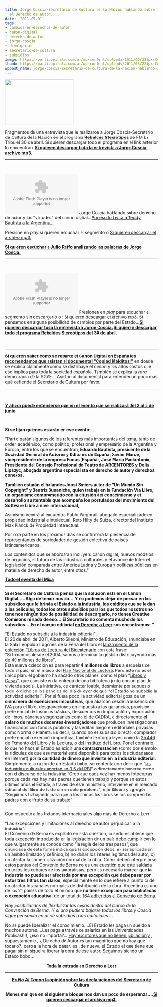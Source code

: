 ```yaml
---
title: Jorge Coscia-Secretario de Cultura de la Nación hablando sobre "cambios" en
  el Derecho de autor....
date: '2011-05-01'
tags:
- cambios-en-derechos-de-autor
- canon-digital
- derecho-de-autor
- jorge-coscia
- divulgacion
- secretario-de-cultura
- subsidios
image: https://partidopirata.com.ar/wp-content/uploads/2011/05/225px-Coscia.jpg
thumb: https://partidopirata.com.ar/wp-content/uploads/2011/05/225px-Coscia.jpg
wppost_name: jorge-coscia-secretario-de-cultura-de-la-nacion-hablando-sobre-cambios-en-el-derecho-de-autor
---
```


<a href="https://partidopirata.com.ar/wp-content/uploads/2011/05/225px-Coscia.jpg"><img class="aligncenter size-full wp-image-873" title="225px-Coscia" src="https://partidopirata.com.ar/wp-content/uploads/2011/05/225px-Coscia.jpg" alt="" width="225" height="149" /></a>

Fragmentos de una entrevista que le realizaron a Jorge Coscia-Secretario de Cultura de la Nación en el programa<strong> <a href="http://rebeldes.org.ar/2011/04/30/programa-30-de-abril-de-2011/" target="_blank">Rebeldes Steorótipos</a></strong> de FM La Tribu el 30 de abril. Si quieren descargar todo el programa en el link anterior lo encuentran,<strong> <a href="http://rebeldes.org.ar/audios/2011/rs20110430-2.mp3" target="_blank">Si quieren descargar toda la entrevista a Jorge Coscia, archivo mp3.</a></strong>

<hr />

&nbsp;

<object id="player635554" width="240" height="133" data="http://www.ivoox.com/playerivoox_ee_635554_1.html" type="application/x-shockwave-flash"><param name="movie" value="http://www.ivoox.com/playerivoox_ee_635554_1.html" /><param name="AllowScriptAccess" value="always" /><param name="allowFullScreen" value="true" /><param name="wmode" value="transparent" /><embed type="application/x-shockwave-flash" width="240" height="133" src="http://www.ivoox.com/playerivoox_ee_635554_1.html" allowfullscreen="true" wmode="transparent" allowscriptaccess="always"></embed></object> Jorge Coscia hablando sobre derecho de autor y las "virtudes" del canon digital...<a href="http://www.elmundo.es/navegante/2008/04/08/tecnologia/1207667274.html" target="_blank">Por eso lo invita a Teddy Bautista a la Argentina...</a>

Presione en <em>play</em> si quieren escuchar el segmento o
<a href="http://www.ivoox.com/jorge-coscia-secretario-cultura-hablando-sobre-derecho-autor_md_635554_1.mp3" target="_blanK">Si quieren descargar el archivo mp3.</a>

<strong><a href="https://partidopirata.com.ar/979/julio-raffo-en-rebeldes-stereotipos-analizando-lo-que-dijo-jorge-coscia">Si quieren escuchar a Julio Raffo analizando las palabras de Jorge Coscia.</a></strong>

<hr />

&nbsp;

<object id="player635588" width="240" height="133" data="http://www.ivoox.com/playerivoox_ee_635588_1.html" type="application/x-shockwave-flash"><param name="movie" value="http://www.ivoox.com/playerivoox_ee_635588_1.html" /><param name="AllowScriptAccess" value="always" /><param name="allowFullScreen" value="true" /><param name="wmode" value="transparent" /><embed type="application/x-shockwave-flash" width="240" height="133" src="http://www.ivoox.com/playerivoox_ee_635588_1.html" allowfullscreen="true" wmode="transparent" allowscriptaccess="always"></embed></object> Presionen en <em>play</em> para escuchar el segmento sin descargarlo o :
<a href="http://www.ivoox.com/jorge-coscia-secretario-cultura-habla-sobre-derechos-autor_md_635588_1.mp3" target="_blank">Si quieren descargar el archivo mp3. </a>
Si pensamos en alguna posibilidad de cambios por parte del Estado...<strong><a href="http://rebeldes.org.ar/audios/2011/rs20110430-2.mp3" target="_blank">Si quieren descargar toda la entrevista a Jorge Coscia.</a>
<a href="http://rebeldes.org.ar/2011/04/30/programa-30-de-abril-de-2011/" target="_blank">Si quieren descargar todo el programa Rebeldes Stereótipos del 30 de abril.</a></strong>

&nbsp;

<hr />

<strong><a href="https://partidopirata.com.ar/773/773" target="_blank"> Si quieren saber como se reparte el Canon Digital en España les recomendamos que asistan al documental "Copiad Malditos!"</a> </strong>en donde se explica claramente como se distribuye el <em>canon</em> y los altos costos que eso implica para toda la sociedad española. También se explica la <em> rara</em> democracia de la SGAE ...Asistan al documental para entender un poco más qué defiende el Secretario de Cultura por favor.

<hr />

&nbsp;

<strong><a href="http://mica.gob.ar/noticias.php?id=24" target="_blank">Y ahora puede entenderse que en el evento que se realizará del 2 al 5 de junio</a></strong>

&nbsp;

<strong>Si se fijan quienes estarán en ese evento:</strong>

"Participarán algunos de  los referentes más importantes del tema, tanto de orden académico, como político, profesional y empresario de la Argentina y Europa, entre los que se encuentran,<strong> Eduardo Bautista, presidente de la Sociedad General de Autores y Editores de España, Xavier Marce,  vicepresidente de la empresa Focus (España), José María Paolantonio, Presidente del Consejo Profesional de Teatro de ARGENTORES y Delia Lipszyc, abogada argentina especialista en derecho de autor y derechos conexos.</strong>

<strong>También estarán el holandés Joost Smiers autor de "Un Mundo Sin Copyright” y  Beatriz Busaniche, quien trabaja en la Fundación Vía Libre, un organismo comprometido con la difusión del conocimiento y el desarrollo sustentable que acompaña los postulados del movimiento del Software Libre a nivel internacional,</strong>

Asimismo vendrá al encuentro Pablo Wegbrait, abogado especializado en propiedad industrial e intelectual, Reto Hilty de Suiza, director del Instituto Max Planck de Propiedad Intelectual.

Por otra parte en los próximos días se confirmará la presencia de representantes de sociedades de gestión colectiva de países latinoamericanos.

Los contenidos que se abordarán incluyen: canon digital, nuevos modelos de negocios, el futuro de las industrias culturales y el avance de Internet, legislación comparada entre América Latina y Europa y políticas públicas en materia de derecho de autor, entre otros."

<strong> </strong><strong><a href="http://mica.gob.ar/noticias.php?id=24" target="_blank">Todo el evento del Mica</a></strong>
<strong>
</strong>

<hr />

<strong> </strong>
<strong>
</strong>
<strong>Si el Secretario de Cultura piensa que la solución está en el Canon Digital.....Algo de temor nos da...</strong>
<strong>
</strong>
<strong>Y no podemos dejar de pensar en los subsidios que le brinda el Estado a la industria, los créditos que se le dan a las películas, todos los otros subsídios para los que todos nosotros no tenemos ningún tipo de posibilidad de descargarlo, no tienen Creative Commons ni nada de eso...</strong>
<strong>
</strong>
<strong>El Secretario no comenta mucho de los subsidios....En el campo editorial <a href="http://www.derechoaleer.org/2011/04/miente-miente-que-algo-quedara.html" target="_blank">en Derecho a Leer</a> nos encontramos:</strong>
<strong>
</strong>
<strong>"</strong>
<div class="quote"><q>El Estado no subsidia a la industria editorial</q>.</div>
El 20 de abril de 2011, Alberto Sileoni, Ministro de Educación, anunciaba en la Sala Leopoldo Lugones de la Feria del Libro el <a href="http://juventudinformada.com.ar/?p=13348">lanzamiento de la colección “Libros de Lectura del Bicentenario</a> con esta frase:
<div class="quote"><q>Si tomamos desde el 2004, vamos a terminar la gestión distribuyendo más de 40 millones de libros</q>.</div>
Esta nueva colección es para repartir <strong>4 millones de libros</strong> a escuelas de todo el país, en el marco del <a href="http://www.planlectura.educ.ar/">Plan Nacional de Lectura</a>. Pero este no es el único plan: el gobierno ha sacado otros planes, como el plan “<a href="http://www.cultura.gov.ar/programas/?info=detalle&amp;id=87">Libros y Casas</a>“,  que consiste en la entrega de una biblioteca junto con un plan de  vivienda social. La iniciativa, de carácter loable, desmiente por  supuesto todo lo dicho en los paneles del día de ayer de que <q>el Estado no subsidia la actividad editorial</q>. Por si fuera poco, la actividad editorial goza de un <strong>sinnúmero de exenciones impositivas</strong>, que abarcan desde la ausencia de <span class="caps">IVA</span> para el libro, desgravaciones en impuesto a las ganancias, provisión  preferencial de insumos básicos, descuentos en importación y exportación  de libros, <a href="http://bibliofyl.wordpress.com/2010/01/24/convenio-cadra-uba/">cánones vergonzantes como el de <span class="caps">CADRA</span></a>, o directamente <strong>el salario de muchos docentes-investigadores</strong> que producen investigaciones financiados con fondos públicos y las  editan luego en editoriales privadas como Norma o Planeta. Es decir,  cuando no es subsidio directo, comprador preferencial o exención  impositiva, también le otorga leyes como la <a href="http://www.cerlalc.org/documentos/argentina.htm">25.446 de Fomento del Libro y la Lectura</a>, o del <a href="http://www.derechoaleer.org/2009/11/instituto-del-libro-velar-por-las.html">Instituto del Libro</a>.
Por el contrario, lo que no hace el Estado es exigir una <strong>contraprestación</strong> (como por ejemplo, la ridiculez de que ese material esté disponible para todos los ciudadanos en Internet) <strong>por la cantidad de dinero que invierte en la industria editorial</strong>. Simplemente, a razón de un Estado bobo, se contenta con decir que “<a href="http://www.portinos.com/6590/las-industrias-culturales-aportan-el-35-del-pbi-argentino">las industrias culturales aportan un 3,5 del <span class="caps">PBI</span></a>” o directamente hacerse carne con el discurso de la industria:
<q>Creo que cada vez hay menos fotocopias porque cada vez hay más  padres que tienen trabajo y porque en estos últimos años el Estado, a  través de este ministerio, interviene en el mercado editorial del libro  de texto sin un sólo problema</q>, dijo Sileoni y agregó: <q>Seguimos trabajando para que a los chicos los libros se los compren los padres con el fruto de su trabajo</q>

<hr />

Con respecto a los tratados internacionales algo más de Derecho a Leer:
<div class="quote"><q>Las excepciones y limitaciones al derecho de autor perjudican a la industria</q>.</div>
El Convenio de Berna es explícito en esta cuestión, cuando establece  que toda excepción introducida en la legislación de un país debe cumplir  con lo que vulgarmente se conoce como “la regla de los tres pasos”, que  enunciada de esta forma indica que la excepción debe: a) ser aplicada  en un ámbito limitado y definido; b) no dañar los interes legítimos del  autor; c) no afectar la comercialización normal de la obra.
Cómo deben interpretarse estos puntos del Convenio de Berna no es una  cuestión que esté saldada en todos los debates de los autoralistas,  pero es necesario marcar que <strong>la industria no puede ser afectada por una excepción que debe pasar por estos tres filtros tan claros</strong>, especialmente en lo que refiere al punto c) de no afectar los canales normales de distribución de la obra.
Argentina es uno de los 21 países de todo el mundo que <strong>no tiene excepción para bibliotecas o excepción educativa</strong>, de un total de <a href="http://www.wipo.int/treaties/es/ShowResults.jsp?country_id=ALL&amp;start_year=ANY&amp;end_year=ANY&amp;search_what=C&amp;treaty_id=15">164 adheridos al Convenio de Berna</a>.

<em>Hay posibilidades de flexibilizar las cosas dentro del marco de la Convención de Berna...Y si uno pudiera bajarse todos los libros.y Coscia sigue pensando en darle subsidios a las editoriales....</em>

No se puede liberalizar el conocimiento....El Estado les paga un sueldo a muchos autores....Les paga a través de salarios en las Universidades Públicas!!!!, ¿éso no importa?...
<a href="https://partidopirata.com.ar/708/de-que-no-viven-los-escritores-ii" target="_blank">Hay escritores que no tienen jubilación y</a> , supuestamente , ¿ Derecho de Autor es tan magnífico que no hay que tocarlo?, pero a la hora de pagar, es , de nuevo, el Estado el que tiene que pagar sin ni siqueira liberar la obra de ese autor..Seguimos siendo un Estado bobo...
<div style="text-align: center;"><strong><a href="http://www.derechoaleer.org/2011/04/miente-miente-que-algo-quedara.html" target="_blank">Toda la entrada en Derecho a Leer</a></strong></div>

<hr />
<p style="text-align: center;"><strong><a href="http://noalcanon.org/2011/05/02/el-canon-vuelve/" target="_blank">En <em>No Al Canon</em> la opinión sobre las declaraciones del Secretario de Cultura</a></strong></p>
<p style="text-align: center;"><strong>Menos mal que en el siguiente bloque nos dan un poco de esperanza....<a href="http://rebeldes.org.ar/audios/2011/rs20110430-3.mp3" target="_blank">Si quieren descargar el archivo mp3.</a></strong></p>
